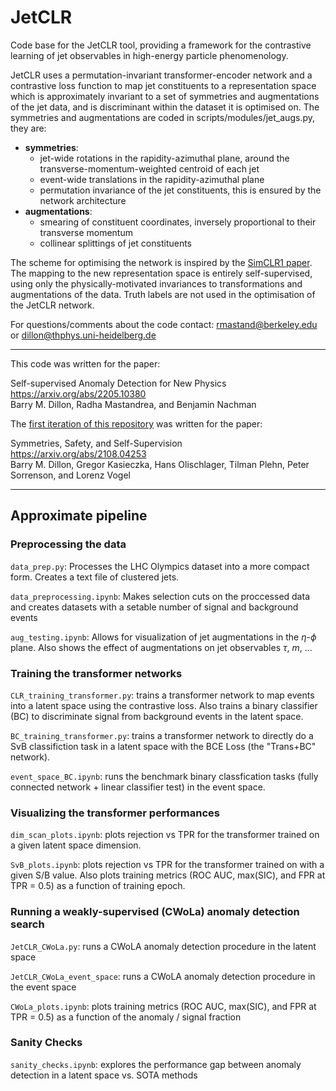 # JetCLR
Code base for the JetCLR tool, providing a framework for the contrastive learning of jet observables in high-energy particle phenomenology.

JetCLR uses a permutation-invariant transformer-encoder network and a contrastive loss function to map jet constituents to a representation space which is approximately invariant to a set of symmetries and augmentations of the jet data, and is discriminant within the dataset it is optimised on. The symmetries and augmentations are coded in scripts/modules/jet_augs.py, they are:

- **symmetries**:
  - jet-wide rotations in the rapidity-azimuthal plane, around the transverse-momentum-weighted centroid of each jet
  - event-wide translations in the rapidity-azimuthal plane
  - permutation invariance of the jet constituents, this is ensured by the network architecture
- **augmentations**:
  - smearing of constituent coordinates, inversely proportional to their transverse momentum
  - collinear splittings of jet constituents

The scheme for optimising the network is inspired by the [SimCLR1 paper](https://arxiv.org/abs/2002.05709). The mapping to the new representation space is entirely self-supervised, using only the physically-motivated invariances to transformations and augmentations of the data. Truth labels are not used in the optimisation of the JetCLR network.

For questions/comments about the code contact: rmastand@berkeley.edu or dillon@thphys.uni-heidelberg.de

---

This code was written for the paper: 

Self-supervised Anomaly Detection for New Physics  
https://arxiv.org/abs/2205.10380   
Barry M. Dillon, Radha Mastandrea, and Benjamin Nachman  


The [first iteration of this repository](https://github.com/bmdillon/JetCLR) was written for the paper:

Symmetries, Safety, and Self-Supervision  
https://arxiv.org/abs/2108.04253   
Barry M. Dillon, Gregor Kasieczka, Hans Olischlager, Tilman Plehn, Peter Sorrenson, and Lorenz Vogel  

***

## Approximate pipeline

### Preprocessing the data 

```data_prep.py```: Processes the LHC Olympics dataset into a more compact form. Creates a text file of clustered jets.

```data_preprocessing.ipynb```: Makes selection cuts on the proccessed data and creates datasets with a setable number of signal and background events

```aug_testing.ipynb```: Allows for visualization of jet augmentations in the $\eta$-$\phi$ plane. Also shows the effect of augmentations on jet observables $\tau$, $m$, ...

### Training the transformer networks

```CLR_training_transformer.py```: trains a transformer network to map events into a latent space using the contrastive loss. Also trains a binary classifier (BC) to discriminate signal from background events in the latent space.

```BC_training_transformer.py```: trains a transformer network to directly do a SvB classifiction task in a latent space with the BCE Loss (the "Trans+BC" network).

```event_space_BC.ipynb```: runs the benchmark binary classfication tasks (fully connected network + linear classifier test) in the event space.

### Visualizing the transformer performances

```dim_scan_plots.ipynb```: plots rejection vs TPR for the transformer trained on a given latent space dimension.

```SvB_plots.ipynb```: plots rejection vs TPR for the transformer trained on with a given S/B value. Also plots training metrics (ROC AUC, max(SIC), and FPR at TPR = 0.5) as a function of training epoch.

### Running a weakly-supervised (CWoLa) anomaly detection search

```JetCLR_CWoLa.py```: runs a CWoLA anomaly detection procedure in the latent space

```JetCLR_CWoLa_event_space```: runs a CWoLA anomaly detection procedure in the event space

```CWoLa_plots.ipynb```: plots training metrics (ROC AUC, max(SIC), and FPR at TPR = 0.5) as a function of the anomaly / signal fraction

### Sanity Checks

```sanity_checks.ipynb```: explores the performance gap between anomaly detection in a latent space vs. SOTA methods

